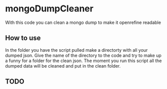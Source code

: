 # mongoDumpCleaner

With this code you can clean a mongo dump to make it openrefine readable

## How to use

In the folder you have the script pulled make a directorty with all your dumped json. Give the name of the directory to the code and try to make up a funny for a folder for the clean json. The moment you run this script all the dumped data will be cleaned and put in the clean folder.

## TODO
